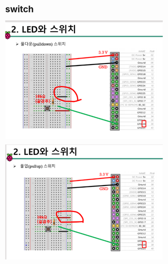 # switch

![](../../.gitbook/assets/image%20%2820%29.png)

![](../../.gitbook/assets/image%20%2822%29.png)

